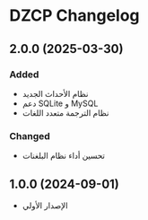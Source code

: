 # DZCP Changelog

## 2.0.0 (2025-03-30)
### Added
- نظام الأحداث الجديد
- دعم SQLite و MySQL
- نظام الترجمة متعدد اللغات

### Changed
- تحسين أداء نظام البلغنات

## 1.0.0 (2024-09-01)
- الإصدار الأولي
